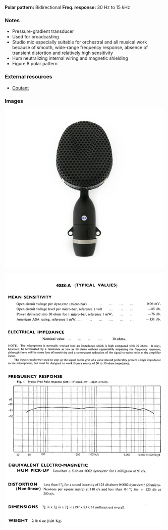 **Polar pattern:** Bidirectional
**Freq. response:** 30 Hz to 15 kHz

### Notes
- Pressure-gradient transducer
- Used for broadcasting
- Studio mic especially suitable for orchestral and all musical work because of smooth, wide-range frequency response, absence of transient distortion and relatively high sensitivity
- Hum neutralizing internal wiring and magnetic shielding
- Figure 8 polar pattern

### External resources
- [Coutant](https://www.coutant.org/coles/index.html)

### Images
![](../images/coles4038.png)

![](../images/4038spec.png)